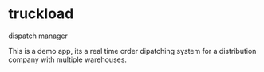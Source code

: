 # truckload
dispatch manager

This is a demo app, its a real time order dipatching system for a distribution company with multiple warehouses.

